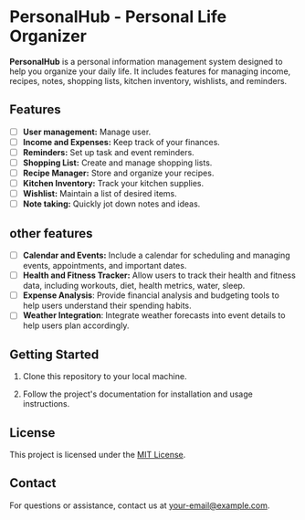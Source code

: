 # PersonalHub - Personal Life Organizer

**PersonalHub** is a personal information management system designed to help you organize your daily life. It includes features for managing income, recipes, notes, shopping lists, kitchen inventory, wishlists, and reminders.

## Features

- [ ] **User management:** Manage user.
- [ ] **Income and Expenses:** Keep track of your finances.
- [ ] **Reminders:** Set up task and event reminders.
- [ ] **Shopping List:** Create and manage shopping lists.
- [ ] **Recipe Manager:** Store and organize your recipes.
- [ ] **Kitchen Inventory:** Track your kitchen supplies.
- [ ] **Wishlist:** Maintain a list of desired items.
- [ ] **Note taking:** Quickly jot down notes and ideas.

## other features
- [ ] **Calendar and Events:** Include a calendar for scheduling and managing events, appointments, and important dates.
- [ ] **Health and Fitness Tracker:** Allow users to track their health and fitness data, including workouts, diet, health metrics, water, sleep.
- [ ] **Expense Analysis**: Provide financial analysis and budgeting tools to help users understand their spending habits.
- [ ] **Weather Integration**: Integrate weather forecasts into event details to help users plan accordingly.

## Getting Started

1. Clone this repository to your local machine.

2. Follow the project's documentation for installation and usage instructions.

## License

This project is licensed under the [MIT License](LICENSE).

## Contact

For questions or assistance, contact us at your-email@example.com.
